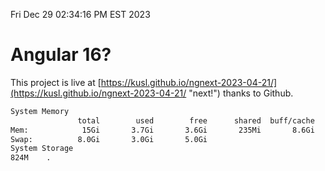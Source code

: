 Fri Dec 29 02:34:16 PM EST 2023

# Angular 16?


This project is live at [https://kusl.github.io/ngnext-2023-04-21/](https://kusl.github.io/ngnext-2023-04-21/ "next!") thanks to Github.

```bash
System Memory
               total        used        free      shared  buff/cache   available
Mem:            15Gi       3.7Gi       3.6Gi       235Mi       8.6Gi        11Gi
Swap:          8.0Gi       3.0Gi       5.0Gi
System Storage
824M	.
```
```bash
